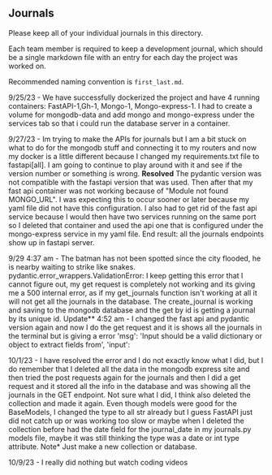 ## Journals

Please keep all of your individual journals in this directory.

Each team member is required to keep a development journal, which should be a single markdown file with an entry for each day the project was worked on.

Recommended naming convention is `first_last.md`.

9/25/23 -
We have successfully dockerized the project and have 4 running containers: FastAPI-1,Gh-1, Mongo-1, Mongo-express-1. I had to create a volume for mongodb-data and add mongo and mongo-express under the services tab so that i could run the database server in a container.

9/27/23 -
Im trying to make the APIs for journals but I am a bit stuck on what to do for the mongodb stuff and connecting it to my routers and now my docker is a little different because I changed my requirements.txt file to fastapi[all]. I am going to continue to play around with it and see if the version number or something is wrong.
**Resolved** The pydantic version was not compatible with the fastapi version that was used.
Then after that my fast api container was not working because of "Module not found MONGO_URL". I was expecting this to occur sooner or later because my yaml file did not have this configuration. I also had to get rid of the fast api service because I would then have two services running on the same port so I deleted that container and used the api one that is configured under the mongo-express service in my yaml file. End result: all the journals endpoints show up in fastapi server.

9/29 4:37 am -
The batman has not been spotted since the city flooded, he is nearby waiting to strike like snakes.
pydantic.error_wrappers.ValidationError: <unprintable ValidationError object> I keep getting this error that I cannot figure out, my get request is completely not working and its giving me a 500 internal error, as if my get_journals function isn't working at all it will not get all the journals in the database. The create_journal is working and saving to the mongodb database and the get by id is getting a journal by its unique id.
Update\*\* 4:52 am - I changed the fast api and pydantic version again and now I do the get request and it is shows all the journals in the terminal but is giving a error 'msg': 'Input should be a valid dictionary or object to extract fields from', 'input':

10/1/23 -
I have resolved the error and I do not exactly know what I did, but I do remember that I deleted all the data in the mongodb express site and then tried the post requests again for the journals and then I did a get request and it stored all the info in the database and was showing all the journals in the GET endpoint. Not sure what I did, I think also deleted the collection and made it again. Even though models were good for the BaseModels, I changed the type to all str already but I guess FastAPI just did not catch up or was working too slow or maybe when I deleted the collection before had the date field for the journal_date in my journals.py models file, maybe it was still thinking the type was a date or int type attribute. Note\* Just make a new collection or database.

10/9/23 -
I really did nothing but watch coding videos
